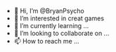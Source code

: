 - 👋 Hi, I’m @BryanPsycho
- 👀 I’m interested in creat games
- 🌱 I’m currently learning ...
- 💞️ I’m looking to collaborate on ...
- 📫 How to reach me ...

<!---
BryanPsycho/BryanPsycho is a ✨ special ✨ repository because its `README.md` (this file) appears on your GitHub profile.
You can click the Preview link to take a look at your changes.
--->
